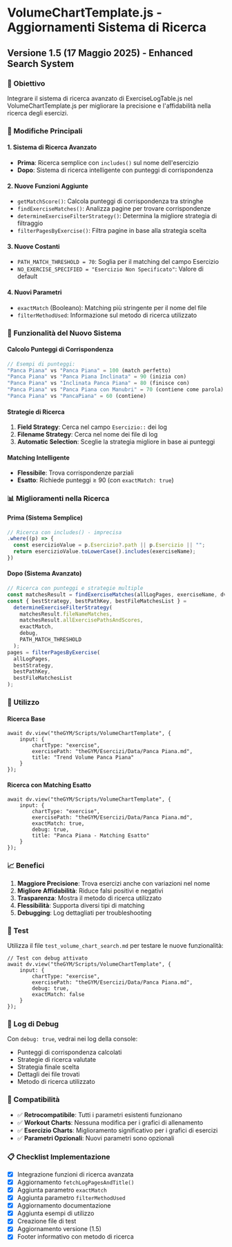 # VolumeChartTemplate.js - Aggiornamenti Sistema di Ricerca

## Versione 1.5 (17 Maggio 2025) - Enhanced Search System

### 🎯 Obiettivo

Integrare il sistema di ricerca avanzato di ExerciseLogTable.js nel VolumeChartTemplate.js per migliorare la precisione e l'affidabilità nella ricerca degli esercizi.

### 🔄 Modifiche Principali

#### 1. **Sistema di Ricerca Avanzato**

- **Prima**: Ricerca semplice con `includes()` sul nome dell'esercizio
- **Dopo**: Sistema di ricerca intelligente con punteggi di corrispondenza

#### 2. **Nuove Funzioni Aggiunte**

- `getMatchScore()`: Calcola punteggi di corrispondenza tra stringhe
- `findExerciseMatches()`: Analizza pagine per trovare corrispondenze
- `determineExerciseFilterStrategy()`: Determina la migliore strategia di filtraggio
- `filterPagesByExercise()`: Filtra pagine in base alla strategia scelta

#### 3. **Nuove Costanti**

- `PATH_MATCH_THRESHOLD = 70`: Soglia per il matching del campo Esercizio
- `NO_EXERCISE_SPECIFIED = "Esercizio Non Specificato"`: Valore di default

#### 4. **Nuovi Parametri**

- `exactMatch` (Booleano): Matching più stringente per il nome del file
- `filterMethodUsed`: Informazione sul metodo di ricerca utilizzato

### 🚀 Funzionalità del Nuovo Sistema

#### **Calcolo Punteggi di Corrispondenza**

```javascript
// Esempi di punteggi:
"Panca Piana" vs "Panca Piana" = 100 (match perfetto)
"Panca Piana" vs "Panca Piana Inclinata" = 90 (inizia con)
"Panca Piana" vs "Inclinata Panca Piana" = 80 (finisce con)
"Panca Piana" vs "Panca Piana con Manubri" = 70 (contiene come parola)
"Panca Piana" vs "PancaPiana" = 60 (contiene)
```

#### **Strategie di Ricerca**

1. **Field Strategy**: Cerca nel campo `Esercizio::` dei log
2. **Filename Strategy**: Cerca nel nome dei file di log
3. **Automatic Selection**: Sceglie la strategia migliore in base ai punteggi

#### **Matching Intelligente**

- **Flessibile**: Trova corrispondenze parziali
- **Esatto**: Richiede punteggi ≥ 90 (con `exactMatch: true`)

### 📊 Miglioramenti nella Ricerca

#### **Prima (Sistema Semplice)**

```javascript
// Ricerca con includes() - imprecisa
.where((p) => {
  const esercizioValue = p.Esercizio?.path || p.Esercizio || "";
  return esercizioValue.toLowerCase().includes(exerciseName);
})
```

#### **Dopo (Sistema Avanzato)**

```javascript
// Ricerca con punteggi e strategie multiple
const matchesResult = findExerciseMatches(allLogPages, exerciseName, dv, debug);
const { bestStrategy, bestPathKey, bestFileMatchesList } =
  determineExerciseFilterStrategy(
    matchesResult.fileNameMatches,
    matchesResult.allExercisePathsAndScores,
    exactMatch,
    debug,
    PATH_MATCH_THRESHOLD
  );
pages = filterPagesByExercise(
  allLogPages,
  bestStrategy,
  bestPathKey,
  bestFileMatchesList
);
```

### 🔧 Utilizzo

#### **Ricerca Base**

```dataviewjs
await dv.view("theGYM/Scripts/VolumeChartTemplate", {
    input: {
        chartType: "exercise",
        exercisePath: "theGYM/Esercizi/Data/Panca Piana.md",
        title: "Trend Volume Panca Piana"
    }
});
```

#### **Ricerca con Matching Esatto**

```dataviewjs
await dv.view("theGYM/Scripts/VolumeChartTemplate", {
    input: {
        chartType: "exercise",
        exercisePath: "theGYM/Esercizi/Data/Panca Piana.md",
        exactMatch: true,
        debug: true,
        title: "Panca Piana - Matching Esatto"
    }
});
```

### 📈 Benefici

1. **Maggiore Precisione**: Trova esercizi anche con variazioni nel nome
2. **Migliore Affidabilità**: Riduce falsi positivi e negativi
3. **Trasparenza**: Mostra il metodo di ricerca utilizzato
4. **Flessibilità**: Supporta diversi tipi di matching
5. **Debugging**: Log dettagliati per troubleshooting

### 🧪 Test

Utilizza il file `test_volume_chart_search.md` per testare le nuove funzionalità:

```dataviewjs
// Test con debug attivato
await dv.view("theGYM/Scripts/VolumeChartTemplate", {
    input: {
        chartType: "exercise",
        exercisePath: "theGYM/Esercizi/Data/Panca Piana.md",
        debug: true,
        exactMatch: false
    }
});
```

### 📝 Log di Debug

Con `debug: true`, vedrai nei log della console:

- Punteggi di corrispondenza calcolati
- Strategie di ricerca valutate
- Strategia finale scelta
- Dettagli dei file trovati
- Metodo di ricerca utilizzato

### 🔄 Compatibilità

- ✅ **Retrocompatibile**: Tutti i parametri esistenti funzionano
- ✅ **Workout Charts**: Nessuna modifica per i grafici di allenamento
- ✅ **Esercizio Charts**: Miglioramento significativo per i grafici di esercizi
- ✅ **Parametri Opzionali**: Nuovi parametri sono opzionali

### 📋 Checklist Implementazione

- [x] Integrazione funzioni di ricerca avanzata
- [x] Aggiornamento `fetchLogPagesAndTitle()`
- [x] Aggiunta parametro `exactMatch`
- [x] Aggiunta parametro `filterMethodUsed`
- [x] Aggiornamento documentazione
- [x] Aggiunta esempi di utilizzo
- [x] Creazione file di test
- [x] Aggiornamento versione (1.5)
- [x] Footer informativo con metodo di ricerca

